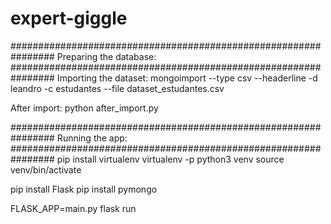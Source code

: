 # expert-giggle

################################################################
    Preparing the database:
################################################################
Importing the dataset:
mongoimport --type csv --headerline -d leandro -c estudantes --file dataset_estudantes.csv

After import:
python after_import.py

################################################################
    Running the app:
################################################################
pip install virtualenv
virtualenv -p python3 venv
source venv/bin/activate

pip install Flask
pip install pymongo

FLASK_APP=main.py flask run
